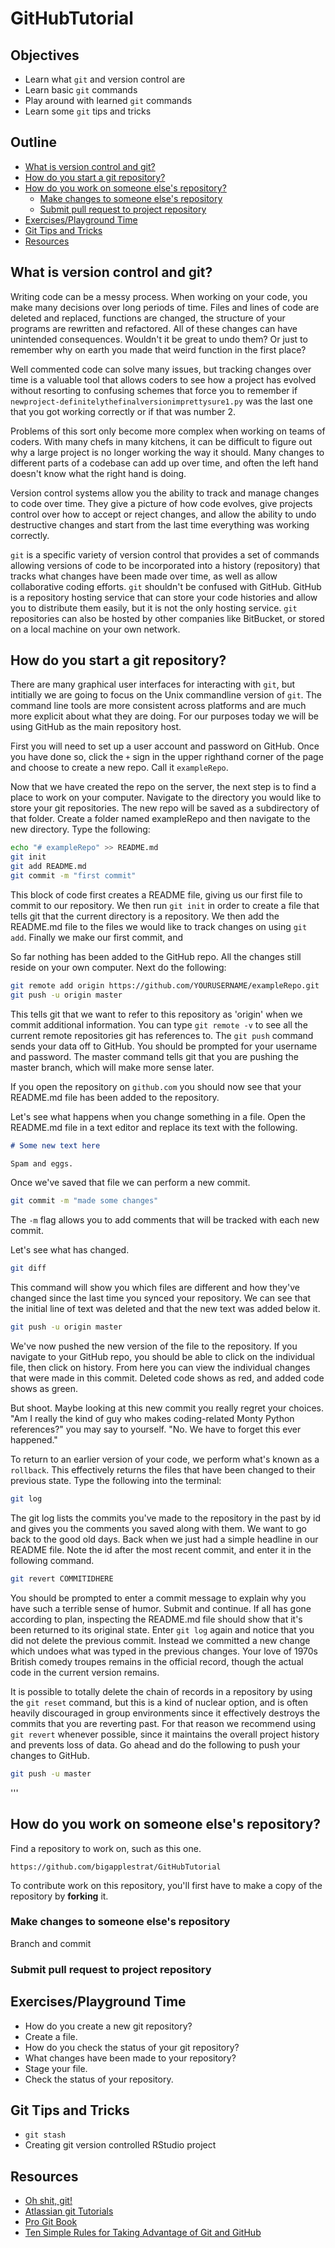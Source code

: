 # GitHubTutorial

## Objectives

- Learn what `git` and version control are
- Learn basic `git` commands
- Play around with learned `git` commands
- Learn some `git` tips and tricks

## Outline

- [What is version control and git?](#what-is-version-control-and-git)
- [How do you start a git repository?](#how-do-you-start-a-git-repository)
- [How do you work on someone else's repository?](#how-do-you-work-on-someone-elses-repository)
  - [Make changes to someone else's repository](#make-changes-to-someone-elses-repository)
  - [Submit pull request to project repository](#submit-pull-request-to-project-repository)
- [Exercises/Playground Time](#exercisesplayground-time)
- [Git Tips and Tricks](#git-tips-and-tricks)
- [Resources](#resources)

## What is version control and git?

Writing code can be a messy process. When working on your code, you make many decisions over long periods of time. Files and lines of code are deleted and replaced, functions are changed, the structure of your programs are rewritten and refactored. All of these changes can have unintended consequences. Wouldn't it be great to undo them? Or just to remember why on earth you made that weird function in the first place?

Well commented code can solve many issues, but tracking changes over time is a valuable tool that allows coders to see how a project has evolved without resorting to confusing schemes that force you to remember if `newproject-definitelythefinalversionimprettysure1.py` was the last one that you got working correctly or if that was number 2.

Problems of this sort only become more complex when working on teams of coders. With many chefs in many kitchens, it can be difficult to figure out why a large project is no longer working the way it should. Many changes to different parts of a codebase can add up over time, and often the left hand doesn't know what the right hand is doing.

Version control systems allow you the ability to track and manage changes to code over time. They give a picture of how code evolves, give projects control over how to accept or reject changes, and allow the ability to undo destructive changes and start from the last time everything was working correctly.

`git` is a specific variety of version control that provides a set of commands allowing versions of code to be incorporated into a history (repository) that tracks what changes have been made over time, as well as allow collaborative coding efforts. `git` shouldn't be confused with GitHub. GitHub is a repository hosting service that can store your code histories and allow you to distribute them easily, but it is not the only hosting service. `git` repositories can also be hosted by other companies like BitBucket, or stored on a local machine on your own network.

## How do you start a git repository?

There are many graphical user interfaces for interacting with `git`, but intitially we are going to focus on the Unix commandline version of `git`. The command line tools are more consistent across platforms and are much more explicit about what they are doing. For our purposes today we will be using GitHub as the main repository host.

First you will need to set up a user account and password on GitHub. Once you have done so, click the `+` sign in the upper righthand corner of the page and choose to create a new repo. Call it `exampleRepo`.

Now that we have created the repo on the server, the next step is to find a place to work on your computer. Navigate to the directory you would like to store your git repositories. The new repo will be saved as a subdirectory of that folder. Create a folder named exampleRepo and then navigate to the new directory. Type the following:

```sh
echo "# exampleRepo" >> README.md
git init
git add README.md
git commit -m "first commit"
```

This block of code first creates a README file, giving us our first file to commit to our repository. We then run `git init` in order to create a file that tells git that the current directory is a repository. We then add the README.md file to the files we would like to track changes on using `git add`. Finally we make our first commit, and 

So far nothing has been added to the GitHub repo. All the changes still reside on your own computer. Next do the following:

```sh
git remote add origin https://github.com/YOURUSERNAME/exampleRepo.git
git push -u origin master
```

This tells git that we want to refer to this repository as 'origin' when we commit additional information. You can type `git remote -v` to see all the current remote repositories git has references to. The `git push` command sends your data off to GitHub. You should be prompted for your username and password. The master command tells git that you are pushing the master branch, which will make more sense later.

If you open the repository on `github.com` you should now see that your README.md file has been added to the repository. 

Let's see what happens when you change something in a file. Open the README.md file in a text editor and replace its text with the following.

```markdown
# Some new text here

Spam and eggs.
```

Once we've saved that file we can perform a new commit.

```sh
git commit -m "made some changes"
```

The `-m` flag allows you to add comments that will be tracked with each new commit.

Let's see what has changed.

```sh
git diff
```

This command will show you which files are different and how they've changed since the last time you synced your repository. We can see that the initial line of text was deleted and that the new text was added below it.

```sh
git push -u origin master
```

We've now pushed the new version of the file to the repository. If you navigate to your GitHub repo, you should be able to click on the individual file, then click on history. From here you can view the individual changes that were made in this commit. Deleted code shows as red, and added code shows as green.

But shoot. Maybe looking at this new commit you really regret your choices. "Am I really the kind of guy who makes coding-related Monty Python references?" you may say to yourself. "No. We have to forget this ever happened."

To return to an earlier version of your code, we perform what's known as a `rollback`. This effectively returns the files that have been changed to their previous state. Type the following into the terminal:

```sh
git log
```

The git log lists the commits you've made to the repository in the past by id and gives you the comments you saved along with them. We want to go back to the good old days. Back when we just had a simple headline in our README file. Note the id after the most recent commit, and enter it in the following command.

```sh 
git revert COMMITIDHERE

```

You should be prompted to enter a commit message to explain why you have such a terrible sense of humor. Submit and continue. If all has gone according to plan, inspecting the README.md file should show that it's been returned to its original state. Enter `git log` again and notice that you did not delete the previous commit. Instead we committed a new change which undoes what was typed in the previous changes. Your love of 1970s British comedy troupes remains in the official record, though the actual code in the current version remains.

It is possible to totally delete the chain of records in a repository by using the `git reset` command, but this is a kind of nuclear option, and is often heavily discouraged in group environments since it effectively destroys the commits that you are reverting past. For that reason we recommend using `git revert` whenever possible, since it maintains the overall project history and prevents loss of data. Go ahead and do the following to push your changes to GitHub.

```sh
git push -u master
```

'''
## How do you work on someone else's repository?

Find a repository to work on, such as this one.

```
https://github.com/bigapplestrat/GitHubTutorial
```

To contribute work on this repository, you'll first have to make a copy of the
repository by **forking** it.

### Make changes to someone else's repository

Branch and commit

### Submit pull request to project repository

## Exercises/Playground Time

- How do you create a new git repository?
- Create a file.
- How do you check the status of your git repository?
- What changes have been made to your repository?
- Stage your file.
- Check the status of your repository.

## Git Tips and Tricks

- `git stash`
- Creating git version controlled RStudio project

## Resources

- [Oh shit, git!](http://ohshitgit.com/)
- [Atlassian git Tutorials](https://www.atlassian.com/git/tutorials/)
- [Pro Git Book](https://git-scm.com/book/en/v2)
- [Ten Simple Rules for Taking Advantage of Git and GitHub](http://dx.doi.org/10.1371/journal.pcbi.1004947)
